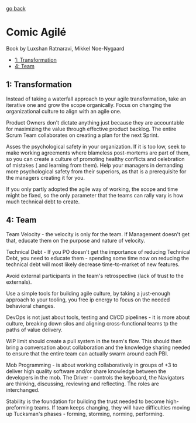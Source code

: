 [go back](https://github.com/pkardas/learning)

# Comic Agilé

Book by Luxshan Ratnaravi, Mikkel Noe-Nygaard

- [1: Transformation](#1-transformation)
- [4: Team](#4-team)

## 1: Transformation

Instead of taking a waterfall approach to your agile transformation, take an iterative one and grow the scope
organically. Focus on changing the organizational culture to align with an agile one.

Product Owners don't dictate anything just because they are accountable for maximizing the value through effective
product backlog. The entire Scrum Team collaborates on creating a plan for the next Sprint.

Asses the psychological safety in your organization. If it is too low, seek to make working agreements where blameless
post-mortems are part of them, so you can create a culture of promoting healthy conflicts and celebration of mistakes (
and learning from them). Help your managers in demanding more psychological safety from their superiors, as that is a
prerequisite for the managers creating it for you.

If you only partly adopted the agile way of working, the scope and time might be fixed, so the only parameter that the
teams can rally vary is how much technical debt to create.

## 4: Team

Team Velocity - the velocity is only for the team. If Management doesn't get that, educate them on the purpose and
nature of velocity.

Technical Debt - If you PO doesn't get the importance of reducing Technical Debt, you need to educate them - spending
some time now on reducing the technical debt will most likely decrease time-to-market of new features.

Avoid external participants in the team's retrospective (lack of trust to the externals).

Use a simple tools for building agile culture, by taking a just-enough approach to your tooling, you free ip energy to
focus on the needed behavioral changes.

DevOps is not just about tools, testing and CI/CD pipelines - it is more about culture, breaking down silos and
aligning cross-functional teams tp the paths of value delivery.

WIP limit should create a pull system in the team's flow. This should then bring a conversation about collaboration and
the knowledge sharing needed to ensure that the entire team can actually swarm around each PBI.

Mob Programming - is about working collaboratively in groups of +3 to deliver high quality software and/or share
knowledge between the developers in the mob. The Driver - controls the keyboard, the Navigators are thinking,
discussing, reviewing and reflecting. The roles are interchanged.

Stability is the foundation for building the trust needed to become high-preforming teams. If team keeps changing, they
will have difficulties moving up Tucksman's phases - forming, storming, norming, performing.
